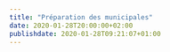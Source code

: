 ```yaml
---
title: "Préparation des municipales"
date: 2020-01-28T20:00:00+02:00
publishdate: 2020-01-28T09:21:07+01:00
---
```

